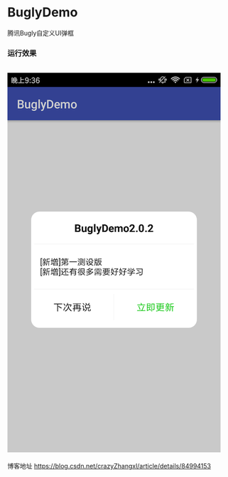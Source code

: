 # BuglyDemo
腾讯Bugly自定义UI弹框

### 运行效果<br>
&#160;&#160;&#160;&#160;&#160;&#160;&#160;&#160;&#160;&#160;&#160;&#160;![image](https://github.com/crazyzhangxl/BuglyDemo/blob/master/app/shoots/%E6%9B%B4%E6%96%B0%E8%BF%90%E8%A1%8C%E6%95%88%E6%9E%9C.png)<br><br>
博客地址
https://blog.csdn.net/crazyZhangxl/article/details/84994153
